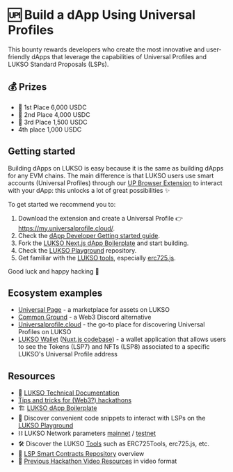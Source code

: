 # 🆙 Build a dApp Using Universal Profiles

This bounty rewards developers who create the most innovative and user-friendly dApps that leverage the capabilities of Universal Profiles and LUKSO Standard Proposals (LSPs).

## 💰 Prizes

- 🥇 1st Place 6,000 USDC
- 🥈 2nd Place 4,000 USDC
- 🥉 3rd Place 1,500 USDC
- 4th place 1,000 USDC

## Getting started

Building dApps on LUKSO is easy because it is the same as building dApps for any EVM chains. The main difference is that LUKSO users use smart accounts (Universal Profiles) through our [UP Browser Extension](https://chrome.google.com/webstore/detail/universal-profiles/abpickdkkbnbcoepogfhkhennhfhehfn) to interact with your dApp: this unlocks a lot of great possibilities ✨

To get started we recommend you to:

1. Download the extension and create a Universal Profile 👉 <https://my.universalprofile.cloud/>.
2. Check the [dApp Developer Getting started guide](https://docs.lukso.tech/learn/dapp-developer/getting-started).
3. Fork the [LUKSO Next.js dApp Boilerplate](https://github.com/lukso-network/tools-dapp-boilerplate) and start building.
4. Check the [LUKSO Playground](https://github.com/lukso-network/lukso-playground) repository.
5. Get familiar with the [LUKSO tools](https://docs.lukso.tech/tools/getting-started), especially [erc725.js](https://docs.lukso.tech/tools/erc725js/getting-started).

Good luck and happy hacking 🧙

## Ecosystem examples

- [Universal Page](https://universal.page/) - a marketplace for assets on LUKSO
- [Common Ground](https://www.commonground.cg/) - a Web3 Discord alternative
- [Universalprofile.cloud](https://universalprofile.cloud/) - the go-to place for discovering Universal Profiles on LUKSO
- [LUKSO Wallet](https://wallet.universalprofile.cloud/) ([Nuxt.js codebase](https://github.com/lukso-network/wallet.universalprofile.cloud)) - a wallet application that allows users to see the Tokens (LSP7) and NFTs (LSP8) associated to a specific LUKSO's Universal Profile address

## Resources

- 📂 [LUKSO Technical Documentation](https://docs.lukso.tech/)
- [Tips and tricks for (Web3?) hackathons](https://hugomasclet.com/tips-tricks-web3-hackathons)
- 🏗️ [LUKSO dApp Boilerplate](https://github.com/lukso-network/tools-dapp-boilerplate)
- 👾 Discover convenient code snippets to interact with LSPs on the [LUKSO Playground](https://github.com/lukso-network/lukso-playground)
- ⛓️ LUKSO Network parameters [mainnet](https://docs.lukso.tech/networks/testnet/parameters) / [testnet](https://docs.lukso.tech/networks/testnet/parameters)
- 🛠️ Discover the LUKSO [Tools](https://docs.lukso.tech/tools/getting-started) such as ERC725Tools, erc725.js, etc.
- 📝 [LSP Smart Contracts Repository](https://www.youtube.com/watch?v=E8Ih5n7auKY&ab_channel=LUKSOBlockchain) overview
- 🎥 [Previous Hackathon Video Resources](https://www.youtube.com/playlist?list=PLNzyUdu4v7bkwBuDV0gSJrrniPsx5bxK_) in video format
